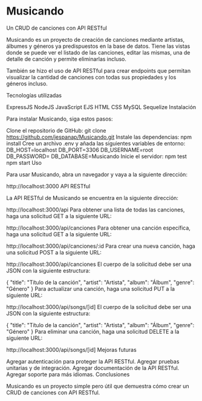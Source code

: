 
# Musicando

Un CRUD de canciones con API RESTful

Musicando es un proyecto de creación de canciones mediante artistas, álbumes y géneros ya predispuestos en la base de datos. Tiene las vistas donde se puede ver el listado de las canciones, editar las mismas, una de detalle de canción y permite eliminarlas incluso.

También se hizo el uso de API RESTful para crear endpoints que permitan visualizar la cantidad de canciones con todas sus propiedades y los géneros incluso.

Tecnologías utilizadas

ExpressJS
NodeJS
JavaScript
EJS
HTML
CSS
MySQL
Sequelize
Instalación

Para instalar Musicando, siga estos pasos:

Clone el repositorio de GitHub:
git clone https://github.com/jespanap/Musicando.git
Instale las dependencias:
npm install
Cree un archivo .env y añada las siguientes variables de entorno:
DB_HOST=localhost
DB_PORT=3306
DB_USERNAME=root
DB_PASSWORD=
DB_DATABASE=Musicando
Inicie el servidor:
npm test
npm start
Uso

Para usar Musicando, abra un navegador y vaya a la siguiente dirección:

http://localhost:3000
API RESTful

La API RESTful de Musicando se encuentra en la siguiente dirección:

http://localhost:3000/api
Para obtener una lista de todas las canciones, haga una solicitud GET a la siguiente URL:

http://localhost:3000/api/canciones
Para obtener una canción específica, haga una solicitud GET a la siguiente URL:

http://localhost:3000/api/canciones/:id
Para crear una nueva canción, haga una solicitud POST a la siguiente URL:

http://localhost:3000/api/canciones
El cuerpo de la solicitud debe ser una JSON con la siguiente estructura:

{
  "title": "Título de la canción",
  "artist": "Artista",
  "album": "Álbum",
  "genre": "Género"
}
Para actualizar una canción, haga una solicitud PUT a la siguiente URL:

http://localhost:3000/api/songs/[id]
El cuerpo de la solicitud debe ser una JSON con la siguiente estructura:

{
  "title": "Título de la canción",
  "artist": "Artista",
  "album": "Álbum",
  "genre": "Género"
}
Para eliminar una canción, haga una solicitud DELETE a la siguiente URL:

http://localhost:3000/api/songs/[id]
Mejoras futuras

Agregar autenticación para proteger la API RESTful.
Agregar pruebas unitarias y de integración.
Agregar documentación de la API RESTful.
Agregar soporte para más idiomas.
Conclusiones

Musicando es un proyecto simple pero útil que demuestra cómo crear un CRUD de canciones con API RESTful.


